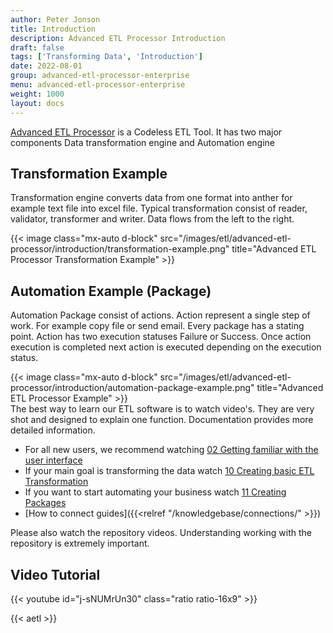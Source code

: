 ```yaml
---
author: Peter Jonson
title: Introduction
description: Advanced ETL Processor Introduction
draft: false
tags: ['Transforming Data', 'Introduction']
date: 2022-08-01
group: advanced-etl-processor-enterprise
menu: advanced-etl-processor-enterprise
weight: 1000
layout: docs
---
```


[Advanced ETL Processor](https://www.etl-tools.com/advanced-etl-processor/overview.html) is a Codeless ETL Tool. It has two major components Data transformation engine and Automation engine

## Transformation Example

Transformation engine converts data from one format into anther for example text file into excel file. Typical transformation consist of reader, validator, transformer and writer. Data flows from the left to the right.

{{< image class="mx-auto d-block"  src="/images/etl/advanced-etl-processor/introduction/transformation-example.png" title="Advanced ETL Processor Transformation Example" >}}

## Automation Example (Package)

Automation Package consist of actions. Action represent a single step of work. For example copy file or send email. Every package has a stating point. Action has two execution statuses Failure or Success. Once action execution is completed next action is executed depending on the execution status.

{{< image class="mx-auto d-block"  src="/images/etl/advanced-etl-processor/introduction/automation-package-example.png" title="Advanced ETL Processor Example" >}}
\
The best way to learn our ETL software is to watch video's. They are very shot and designed to explain one function. Documentation provides more detailed information.

- For all new users, we recommend watching [02 Getting familiar with the user interface](https://www.etl-tools.com/tutorials/02-getting-familiar-with-user-interface.html)
- If your main goal is transforming the data watch [10 Creating basic ETL Transformation](https://www.etl-tools.com/tutorials/10-creating-basic-etl-transformation.html)
- If you want to start automating your business watch [11 Creating Packages](https://www.etl-tools.com/tutorials/11-creating-packages.html)
- [How to connect guides]({{<relref "/knowledgebase/connections/" >}})

Please also watch the repository videos. Understanding working with the repository is extremely important.

## Video Tutorial

{{< youtube id="j-sNUMrUn30" class="ratio ratio-16x9" >}}

{{< aetl >}}
